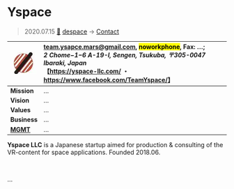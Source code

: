 # Yspace
> 2020.07.15 [🚀](../../index/index.md) [despace](../index.md) → [Contact](../contact.md)

|[![](../f/contact/y/yspace_logo1_thumb.webp)](../f/contact/y/yspace_logo1.png)|<team.ysapce.mars@gmail.com>, <mark>noworkphone</mark>, Fax: …;<br> *2 Chome−1−6 A-19-I, Sengen, Tsukuba, 〒305-0047 Ibaraki, Japan*<br> 【<https://yspace-llc.com/> ・ <https://www.facebook.com/TeamYspace/>】|
|:--|:--|
|**Mission**|…|
|**Vision**|…|
|**Values**|…|
|**Business**|…|
|**[MGMT](../mgmt.md)**|…|

**Yspace LLC** is a Japanese startup aimed for production & consulting of the VR-content for space applications. Founded 2018.06.

<p style="page-break-after:always"> </p>

…

